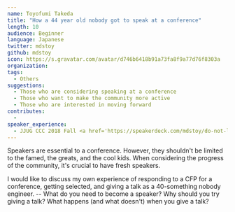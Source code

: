 ```yaml
---
name: Toyofumi Takeda
title: "How a 44 year old nobody got to speak at a conference"
length: 10
audience: Beginner
language: Japanese
twitter: mdstoy
github: mdstoy
icon: https://s.gravatar.com/avatar/d746b6418b91a73fa8f9a77d76f8303a
organization: 
tags:
  - Others
suggestions:
  - Those who are considering speaking at a conference
  - Those who want to make the community more active
  - Those who are interested in moving forward
contributes:
  - 
speaker_experience:
  - JJUG CCC 2018 Fall <a href='https://speakerdeck.com/mdstoy/do-not-let-anyone-say-pass-by-reference'>https://speakerdeck.com/mdstoy/do-not-let-anyone-say-pass-by-reference</a>
---
```

Speakers are essential to a conference. However, they shouldn't be limited to the famed, the greats, and the cool kids. When considering the progress of the community, it's crucial to have fresh speakers.

I would like to discuss my own experience of responding to a CFP for a conference, getting selected, and giving a talk as a 40-something nobody engineer. -- What do you need to become a speaker? Why should you try giving a talk? What happens (and what doesn't) when you give a talk?
